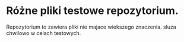 # Różne pliki testowe repozytorium.
Repozytorium to zawiera pliki nie majace wiekszego znaczenia. sluza chwilowo w celach testowych.
